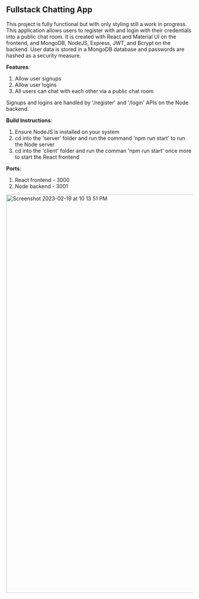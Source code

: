 ## Fullstack Chatting App

This project is fully functional but with only styling still a work in progress. This application allows users to register with and login with their credentials into a public chat room. It is created with React and Material UI on the frontend, and MongoDB, NodeJS, Express, JWT, and Bcrypt on the backend. User data is stored in a MongoDB database and passwords are hashed as a security measure. 

**Features**:

1. Allow user signups
2. Allow user logins
3. All users can chat with each other via a public chat room

Signups and logins are handled by '/register' and '/login' APIs on the Node backend. 

**Build Instructions**:

1. Ensure NodeJS is installed on your system
2. cd into the 'server' folder and run the command 'npm run start' to run the Node server
3. cd into the 'client' folder and run the comman 'npm run start' once more to start the React frontend

**Ports**:

1. React frontend - 3000
2. Node backend - 3001



<img width="1076" alt="Screenshot 2023-02-19 at 10 13 51 PM" src="https://user-images.githubusercontent.com/72053963/220001297-a35f97b9-d58c-44f4-917f-9f0d4ff37b9a.png">
